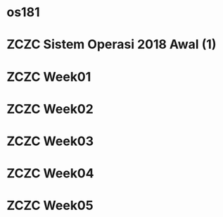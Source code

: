 # os181
# ZCZC Sistem Operasi 2018 Awal (1)
# ZCZC Week01
# ZCZC Week02
# ZCZC Week03
# ZCZC Week04
# ZCZC Week05
